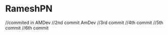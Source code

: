 # RameshPN
//commited in AMDev
//2nd commit AmDev
//3rd commit
//4th commit
//5th commit
//6th commit
